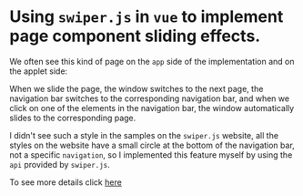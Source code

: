 # Using `swiper.js` in `vue` to implement page component sliding effects.

We often see this kind of page on the `app` side of the implementation and on the applet side:

When we slide the page, the window switches to the next page, the navigation bar switches to the corresponding navigation bar, and when we click on one of the elements in the navigation bar, the window automatically slides to the corresponding page.

I didn't see such a style in the samples on the `swiper.js` website, all the styles on the website have a small circle at the bottom of the navigation bar, not a specific `navigation`, so I implemented this feature myself by using the `api` provided by `swiper.js`.

To see more details click [here](https://bqxbqx.github.io/2023/10/25/%E5%9C%A8-vue-%E4%BD%BF%E7%94%A8-swiper-js-%E5%AE%9E%E7%8E%B0%E9%A1%B5%E9%9D%A2%E7%BB%84%E4%BB%B6%E6%BB%91%E5%8A%A8%E7%89%B9%E6%95%88/)
